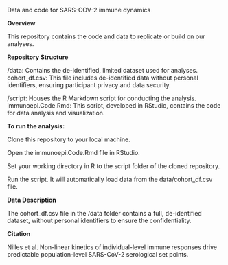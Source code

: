 Data and code for SARS-COV-2 immune dynamics

**Overview**

This repository contains the code and data to replicate or build on our analyses.

**Repository Structure**

/data: Contains the de-identified, limited dataset used for analyses.
        cohort_df.csv: This file includes de-identified data without personal identifiers, ensuring participant privacy and data security.

/script: Houses the R Markdown script for conducting the analysis.
        immunoepi.Code.Rmd: This script, developed in RStudio, contains the code for data analysis and visualization.

**To run the analysis:**

Clone this repository to your local machine.

Open the immunoepi.Code.Rmd file in RStudio.

Set your working directory in R to the script folder of the cloned repository.

Run the script. It will automatically load data from the data/cohort_df.csv file.

**Data Description**

The cohort_df.csv file in the /data folder contains a full, de-identified dataset, without personal identifiers to ensure the confidentiality. 

**Citation**

Nilles et al. Non-linear kinetics of individual-level immune responses drive predictable population-level SARS-CoV-2 serological set points.
